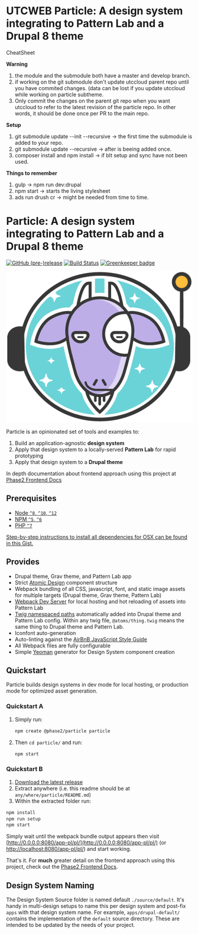 
# UTCWEB Particle: A design system integrating to Pattern Lab and a Drupal 8 theme

CheatSheet

**Warning**
1.  the module and the submodule both have a master and develop branch.
1.  if working on the git submodule don't update utccloud parent repo until you have commited changes. (data can be lost if you update utccloud while working on particle subtheme.
1.  Only commit the changes on the parent git repo when you want utccloud to refer to the latest revision of the particle repo. In other words, it should be done once per PR to the main repo.


**Setup**
1.  git submodule update --init --recursive -> the first time the submodule is added to your repo.
1.  git submodule update --recursive -> after is beeing added once.
1.  composer install and npm install -> if blt setup and sync have not been used.


**Things to remember**

1.  gulp -> npm run dev:drupal
1.  npm start -> starts the living stylesheet
1.  ads run drush cr -> might be needed from time to time.


# Particle: A design system integrating to Pattern Lab and a Drupal 8 theme

[![GitHub (pre-)release](https://img.shields.io/github/release/phase2/particle/all.svg)](https://github.com/phase2/particle/releases)
[![Build Status](https://travis-ci.org/phase2/particle.svg?branch=master)](https://travis-ci.org/phase2/particle)
[![Greenkeeper badge](https://badges.greenkeeper.io/phase2/particle.svg)](https://greenkeeper.io/)

![Particle mascot: Astrogoat](apps/pl-default/pattern-lab/_patterns/01-atoms-demo/image/astrogoat.png?raw=true 'Astrogoat')

Particle is an opinionated set of tools and examples to:

1.  Build an application-agnostic **design system**
1.  Apply that design system to a locally-served **Pattern Lab** for rapid
    prototyping
1.  Apply that design system to a **Drupal theme**

In depth documentation about frontend approach using this project at
[Phase2 Frontend Docs](https://phase2.gitbook.io/frontend/)

## Prerequisites

- [Node `^8`, `^10`, `^12`](https://nodejs.org)
- [NPM `^5`, `^6`](https://www.npmjs.com/)
- [PHP `^7`](https://php.net)

[Step-by-step instructions to install all dependencies for OSX can be found in this Gist.](https://gist.github.com/illepic/efd6ab9f452af2a99b7ade78257e6b96)

## Provides

- Drupal theme, Grav theme, and Pattern Lab app
- Strict [Atomic Design](http://atomicdesign.bradfrost.com/) component structure
- Webpack bundling of all CSS, javascript, font, and static image assets for
  multiple targets (Drupal theme, Grav theme, Pattern Lab)
- [Webpack Dev Server](https://github.com/webpack/webpack-dev-server) for local
  hosting and hot reloading of assets into Pattern Lab
- [Twig namespaced paths](https://symfony.com/doc/current/templating/namespaced_paths.html)
  automatically added into Drupal theme and Pattern Lab config. Within any twig
  file, `@atoms/thing.twig` means the same thing to Drupal theme and Pattern
  Lab.
- Iconfont auto-generation
- Auto-linting against the
  [AirBnB JavaScript Style Guide](https://github.com/airbnb/javascript)
- All Webpack files are fully configurable
- Simple [Yeoman](http://yeoman.io/) generator for Design System component
  creation

## Quickstart

Particle builds design systems in dev mode for local hosting, or production mode
for optimized asset generation.

### Quickstart A

1. Simply run:

   ```bash
   npm create @phase2/particle particle
   ```

1. Then `cd particle/` and run:

   ```bash
   npm start
   ```

### Quickstart B

1.  [Download the latest release](https://github.com/phase2/particle/releases)
1.  Extract anywhere (i.e. this readme should be at
    `any/where/particle/README.md`)
1.  Within the extracted folder run:

```bash
npm install
npm run setup
npm start
```

Simply wait until the webpack bundle output appears then visit
[http://0.0.0.0:8080/app-pl/pl/](http://0.0.0.0:8080/app-pl/pl/) (or
[http://localhost:8080/app-pl/pl/](http://localhost:8080/app-pl/pl/)) and start
working.

That's it. For **much** greater detail on the frontend approach using this
project, check out the
[Phase2 Frontend Docs](https://phase2.gitbook.io/frontend/).

## Design System Naming

The Design System Source folder is named default `./source/default`. It's handy
in multi-design setups to name this per design system and post-fix `apps` with
that design system name. For example, `apps/drupal-default/` contains the
implementation of the `default` source directory. These are intended to be
updated by the needs of your project.
